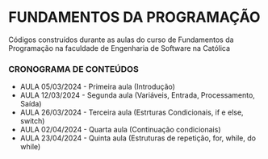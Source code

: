 # FUNDAMENTOS DA PROGRAMAÇÃO
Códigos construídos durante as aulas do curso de Fundamentos da Programação na faculdade de Engenharia de Software na Católica

### CRONOGRAMA DE CONTEÚDOS
<div>
  <ul>
    <li>AULA 05/03/2024 - Primeira aula (Introdução)</li>
    <li>AULA 12/03/2024 - Segunda aula (Variáveis, Entrada, Processamento, Saída)</li>
    <li>AULA 26/03/2024 - Terceira aula (Estrturas Condicionais, if e else, switch)</li>
    <li>AULA 02/04/2024 - Quarta aula (Continuação condicionais)</li>
    <li>AULA 23/04/2024 - Quinta aula (Estruturas de repetição, for, while, do while)</li>
  </ul>
</div>
